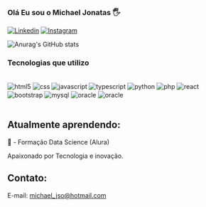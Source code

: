 ### Olá Eu sou o Michael Jonatas 🖐️

[![Linkedin](https://img.shields.io/badge/LinkedIn-0077B5?style=for-the-badge&logo=linkedin&logoColor=white
)](https://www.linkedin.com/in/michael-j%C3%B4natas-712112ba/)
[![Instagram](https://img.shields.io/badge/Instagram-E4405F?style=for-the-badge&logo=instagram&logoColor=white
)](https://www.instagram.com/michaeljso18/)


![Anurag's GitHub stats](https://github-readme-stats.vercel.app/api?username=michaeljso&show_icons=true&theme=dracula)

  
### Tecnologias que utilizo


<div style ="display: inline_block"><br/>
    <img  align="center" alt="html5" src="https://img.shields.io/badge/HTML-239120?style=for-the-badge&logo=html5&logoColor=white"/>
    <img  align="center" alt="css" src="https://img.shields.io/badge/CSS-239120?&style=for-the-badge&logo=css3&logoColor=white"/>
    <img  align="center" alt="javascript" src="https://img.shields.io/badge/JavaScript-F7DF1E?style=for-the-badge&logo=javascript&logoColor=black"/>
    <img  align="center" alt="typescript" src="https://img.shields.io/badge/TypeScript-007ACC?style=for-the-badge&logo=typescript&logoColor=white"/>
    <img  align="center" alt="python" src="https://img.shields.io/badge/Python-14354C?style=for-the-badge&logo=python&logoColor=white"/>
     <img  align="center" alt="php" src="https://img.shields.io/badge/PHP-777BB4?style=for-the-badge&logo=php&logoColor=white"/>
     <img  align="center" alt="react" src="https://img.shields.io/badge/React-20232A?style=for-the-badge&logo=react&logoColor=61DAFB"/>
     <img  align="center" alt="bootstrap" src="https://img.shields.io/badge/Bootstrap-563D7C?style=for-the-badge&logo=bootstrap&logoColor=white"/>
    <img  align="center" alt="mysql" src="https://img.shields.io/badge/MySQL-00000F?style=for-the-badge&logo=mysql&logoColor=white"/>
    <img  align="center" alt="oracle" src="https://img.shields.io/badge/Oracle-F80000?style=for-the-badge&logo=oracle&logoColor=black"/>
    <img  align="center" alt="oracle" src="https://img.shields.io/badge/Delphi_RAD_Studio-B22222?style=for-the-badge&logo=delphi&logoColor=white"/>
</div><br/>

## Atualmente aprendendo:
📘 - Formação Data Science (Alura)

Apaixonado por Tecnologia e inovação.

## Contato:
E-mail: michael_jso@hotmail.com
